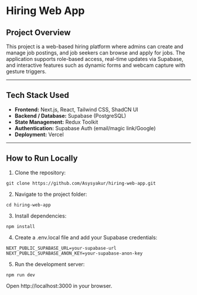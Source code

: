 # Hiring Web App

## Project Overview
This project is a web-based hiring platform where admins can create and manage job postings, and job seekers can browse and apply for jobs. The application supports role-based access, real-time updates via Supabase, and interactive features such as dynamic forms and webcam capture with gesture triggers.

---

## Tech Stack Used
- **Frontend:** Next.js, React, Tailwind CSS, ShadCN UI  
- **Backend / Database:** Supabase (PostgreSQL)  
- **State Management:** Redux Toolkit  
- **Authentication:** Supabase Auth (email/magic link/Google)  
- **Deployment:** Vercel  

---

## How to Run Locally
1. Clone the repository:  
```
git clone https://github.com/Asysyakur/hiring-web-app.git
```
2. Navigate to the project folder:
```
cd hiring-web-app
```
3. Install dependencies:
```
npm install
```
4. Create a .env.local file and add your Supabase credentials:
```
NEXT_PUBLIC_SUPABASE_URL=your-supabase-url
NEXT_PUBLIC_SUPABASE_ANON_KEY=your-supabase-anon-key
```
5. Run the development server:
```
npm run dev
```
Open http://localhost:3000 in your browser.

